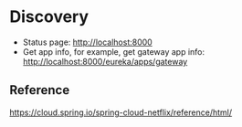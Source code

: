 # Discovery
* Status page: <http://localhost:8000>
* Get app info, for example, get gateway app info: <http://localhost:8000/eureka/apps/gateway>

## Reference
<https://cloud.spring.io/spring-cloud-netflix/reference/html/>